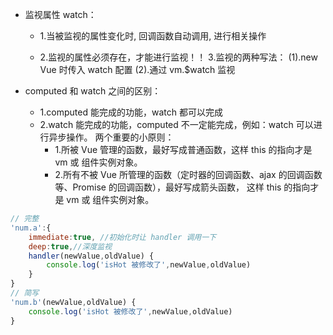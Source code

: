 -   监视属性 watch：

    -   1.当被监视的属性变化时, 回调函数自动调用, 进行相关操作

    -   2.监视的属性必须存在，才能进行监视！！ 3.监视的两种写法：
        (1).new Vue 时传入 watch 配置
        (2).通过 vm.$watch 监视

-   computed 和 watch 之间的区别：
    -   1.computed 能完成的功能，watch 都可以完成
    -   2.watch 能完成的功能，computed 不一定能完成，例如：watch 可以进行异步操作。
        两个重要的小原则： 
        -   1.所被 Vue 管理的函数，最好写成普通函数，这样 this 的指向才是 vm 或 组件实例对象。 
        -   2.所有不被 Vue 所管理的函数（定时器的回调函数、ajax 的回调函数等、Promise 的回调函数），最好写成箭头函数，
        这样 this 的指向才是 vm 或 组件实例对象。
```javascript
// 完整
'num.a':{
    immediate:true, //初始化时让 handler 调用一下
    deep:true,//深度监视
    handler(newValue,oldValue) {
        console.log('isHot 被修改了',newValue,oldValue)
    }
}
// 简写
'num.b'(newValue,oldValue) {
    console.log('isHot 被修改了',newValue,oldValue)
}
```

